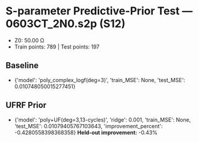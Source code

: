 # S-parameter Predictive-Prior Test — 0603CT_2N0.s2p (S12)
- Z0: 50.00 Ω
- Train points: 789  |  Test points: 197

## Baseline
- {'model': 'poly_complex_logf(deg=3)', 'train_MSE': None, 'test_MSE': 0.010748050015277451}

## UFRF Prior
- {'model': 'poly+UF(deg=3,13-cycles)', 'ridge': 0.001, 'train_MSE': None, 'test_MSE': 0.01079405767103643, 'improvement_percent': -0.4280558398368358}
**Held-out improvement:** -0.43%